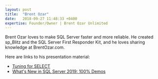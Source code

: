 ```yaml
---
layout: post
title:  "Brent Ozar"
date:   2018-09-27 11:48:33 +0400
expertise: Founder/Owner | Brent Ozar Unlimited
---
```


Brent Ozar loves to make SQL Server faster and more reliable. He created sp_Blitz and the SQL Server First Responder Kit, and he loves sharing knowledge at BrentOzar.com.

Here are links to his presentation material:

- [Tuning for SELECT ](https://devintxcontent.blob.core.windows.net/showcontent/Speaker%20Presentations%20Fall%202019/Brent%20Ozar%20-%20Tuning%20for%20SELECT%20Star.zip)
- [What's New in SQL Server 2019: 100% Demos](https://devintxcontent.blob.core.windows.net/showcontent/Speaker%20Presentations%20Fall%202019/Brent%20Ozar%20-%20What%27s%20New%20in%20SQL%20Server%202019.zip)

